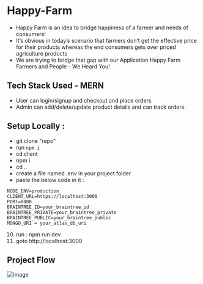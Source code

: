 # Happy-Farm    
- Happy Farm is an idea to bridge happiness of a farmer and needs of consumers!   
- It’s obvious in today’s scenario that farmers don’t get the effective price for their products whereas the end consumers gets over priced agriculture products   
- We are trying to bridge that gap with our Application Happy Farm   
Farmers and People - We Heard You!   

## Tech Stack Used - MERN

- User can login/signup and checkout and place orders
- Admin can add/delete/update product details and can track orders.

## Setup Locally : 
- git clone "repo"
- run ```npm i```
- cd client
- npm i 
- cd ..
- create a file named .env in your project folder
- paste the below code in it :
```
NODE_ENV=production
CLIENT_URL=https://localhost:3000
PORT=8000
BRAINTREE_ID=your_braintree_id
BRAINTREE_PRIVATE=your_braintree_private
BRAINTREE_PUBLIC=your_braintree_public
MONGO_URI = your_atlas_db_uri
```
10. run : npm run dev
11. goto http://localhost:3000

## Project Flow

![image](https://user-images.githubusercontent.com/30918023/119221494-53cf5e00-bb0d-11eb-8304-b059320391b8.png)

